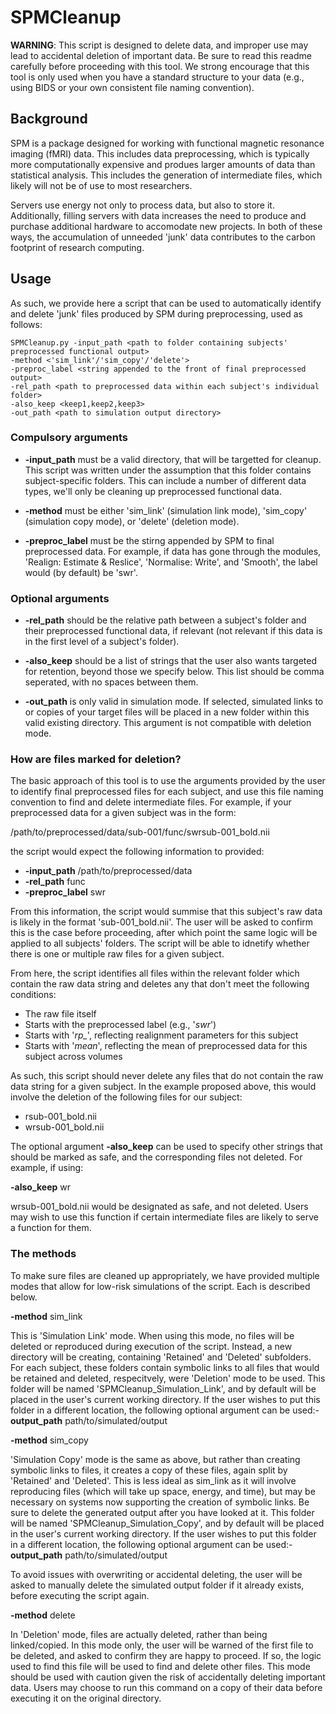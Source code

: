 # SPMCleanup

**WARNING**: This script is designed to delete data, and improper use may lead to accidental deletion of important data. Be sure to read this readme carefully before proceeding with this tool. We strong encourage that this tool is only used when you have a standard structure to your data (e.g., using BIDS or your own consistent file naming convention).

## Background

SPM is a package designed for working with functional magnetic resonance imaging (fMRI) data. This includes data preprocessing, which is typically more computationally expensive and produes larger amounts of data than statistical analysis. This includes the generation of intermediate files, which likely will not be of use to most researchers.

Servers use energy not only to process data, but also to store it. Additionally, filling servers with data increases the need to produce and purchase additional hardware to accomodate new projects. In both of these ways, the accumulation of unneeded 'junk' data contributes to the carbon footprint of research computing.

## Usage

As such, we provide here a script that can be used to automatically identify and delete 'junk' files produced by SPM during preprocessing, used as follows:

```
SPMCleanup.py -input_path <path to folder containing subjects' preprocessed functional output>
-method <'sim_link'/'sim_copy'/'delete'>
-preproc_label <string appended to the front of final preprocessed output>
-rel_path <path to preprocessed data within each subject's individual folder>
-also_keep <keep1,keep2,keep3>
-out_path <path to simulation output directory>

```

### Compulsory arguments

* **-input_path** must be a valid directory, that will be targetted for cleanup. This script was written under the assumption that this folder contains subject-specific folders. This can include a number of different data types, we'll only be cleaning up preprocessed functional data.
  
* **-method** must be either 'sim_link' (simulation link mode), 'sim_copy' (simulation copy mode), or 'delete' (deletion mode).

* **-preproc_label** must be the stirng appended by SPM to final preprocessed data. For example, if data has gone through the modules, 'Realign: Estimate & Reslice', 'Normalise: Write', and 'Smooth', the label would (by default) be 'swr'.

### Optional arguments

* **-rel_path** should be the relative path between a subject's folder and their preprocessed functional data, if relevant (not relevant if this data is in the first level of a subject's folder).
  
* **-also_keep** should be a list of strings that the user also wants targeted for retention, beyond those we specify below. This list should be comma seperated, with no spaces between them.
  
* **-out_path** is only valid in simulation mode. If selected, simulated links to or copies of your target files will be placed in a new folder within this valid existing directory. This argument is not compatible with deletion mode.

### How are files marked for deletion?

The basic approach of this tool is to use the arguments provided by the user to identify final preprocessed files for each subject, and use this file naming convention to find and delete intermediate files. For example, if your preprocessed data for a given subject was in the form:

/path/to/preprocessed/data/sub-001/func/swrsub-001_bold.nii

the script would expect the following information to provided:

* **-input_path** /path/to/preprocessed/data
* **-rel_path** func
* **-preproc_label** swr

From this information, the script would summise that this subject's raw data is likely in the format 'sub-001_bold.nii'. The user will be asked to confirm this is the case before proceeding, after which point the same logic will be applied to all subjects' folders. The script will be able to idnetify whether there is one or multiple raw files for a given subject.

From here, the script identifies all files within the relevant folder which contain the raw data string and deletes any that don't meet the following conditions:

* The raw file itself
* Starts with the preprocessed label (e.g., '*swr*')
* Starts with '*rp_*', reflecting realignment parameters for this subject
* Starts with '*mean*', reflecting the mean of preprocessed data for this subject across volumes

As such, this script should never delete any files that do not contain the raw data string for a given subject. In the example proposed above, this would involve the deletion of the following files for our subject:

* rsub-001_bold.nii
* wrsub-001_bold.nii

The optional argument **-also_keep** can be used to specify other strings that should be marked as safe, and the corresponding files not deleted. For example, if using:

**-also_keep** wr

wrsub-001_bold.nii would be designated as safe, and not deleted. Users may wish to use this function if certain intermediate files are likely to serve a function for them.

### The methods

To make sure files are cleaned up appropriately, we have provided multiple modes that allow for low-risk simulations of the script. Each is described below.

**-method** sim_link

This is 'Simulation Link' mode. When using this mode, no files will be deleted or reproduced during execution of the script. Instead, a new directory will be creating, containing 'Retained' and 'Deleted' subfolders. For each subject, these folders contain symbolic links to all files that would be retained and deleted, respecitvely, were 'Deletion' mode to be used. This folder will be named 'SPMCleanup_Simulation_Link', and by default will be placed in the user's current working directory. If the user wishes to put this folder in a different location, the following optional argument can be used:-**output_path** path/to/simulated/output

**-method** sim_copy

'Simulation Copy' mode is the same as above, but rather than creating symbolic links to files, it creates a copy of these files, again split by 'Retained' and 'Deleted'. This is less ideal as sim_link as it will involve reproducing files (which will take up space, energy, and time), but may be necessary on systems now supporting the creation of symbolic links. Be sure to delete the generated output after you have looked at it. This folder will be named 'SPMCleanup_Simulation_Copy', and by default will be placed in the user's current working directory. If the user wishes to put this folder in a different location, the following optional argument can be used:-**output_path** path/to/simulated/output

To avoid issues with overwriting or accidental deleting, the user will be asked to manually delete the simulated output folder if it already exists, before executing the script again.

**-method** delete

In 'Deletion' mode, files are actually deleted, rather than being linked/copied. In this mode only, the user will be warned of the first file to be deleted, and asked to confirm they are happy to proceed. If so, the logic used to find this file will be used to find and delete other files. This mode should be used with caution given the risk of accidentally deleting important data. Users may choose to run this command on a copy of their data before executing it on the original directory.
